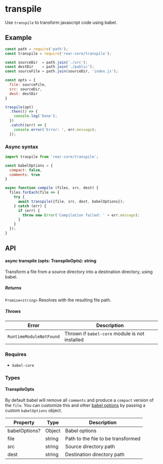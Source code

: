 # transpile

Use `transpile` to transform javascript code using babel.

## Example

  ```javascript
  const path = require('path');
  const transpile = require('rear-core/transpile');

  const sourceDir  = path.join('./src');
  const destDir    = path.join('./public');
  const sourceFile = path.join(sourceDir, 'index.js');

  const opts = {
    file: sourceFile,
    src: sourceDir,
    dest: destDir
  }

  traspile(opt)
    .then(() => {
      console.log('Done');
    })
    .catch((err) => {
      console.error('Error: ', err.message);
    });
  ```

### Async syntax

  ```javascript
  import traspile from 'rear-core/transpile';

  const babelOptions = {
    compact: false,
    comments: true
  }

  async function compile (files, src, dest) {
    files.forEach(file => {
      try {
        await transpile({file, src, dest, babelOptions});
      } catch (err) {
        if (err) {
          throw new Error('Compilation failed: ' + err.message);
        }
      }
    });
  }
  ```

## API

#### async transpile (opts: TranspileOpts): string

Transform a file from a source directory into a destination directory, using
babel.

##### Returns

`Promise<string>` Resolves with the resulting file path.

##### Throws

| Error                   | Description                                       |
|-------------------------|---------------------------------------------------|
| `RuntimeModuleNotFound` | Thrown if `babel-core` module is not installed    |

### Requires

* `babel-core`

### Types

#### TranspileOpts

By default babel will remove all `comments` and produce a `compact` version of
the `file`. You can customize this and other [babel options] by passing a custom
`babelOptions` object.

| Property      | Type   | Description                        |
|---------------|--------|------------------------------------|
| babelOptions? | Object | Babel options                      |
| file          | string | Path to the file to be transformed |
| src           | string | Source directory path              |
| dest          | string | Destination directory path         |

[babel options]: https://babeljs.io/docs/usage/api/#options
